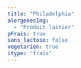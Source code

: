 ```yaml
---
title: "Philadelphia"
alergenesIng:
  - "Produit laitier"
pFrais: true
sans_lactose: false
vegetarien: true
itype: "frais"
---
```

